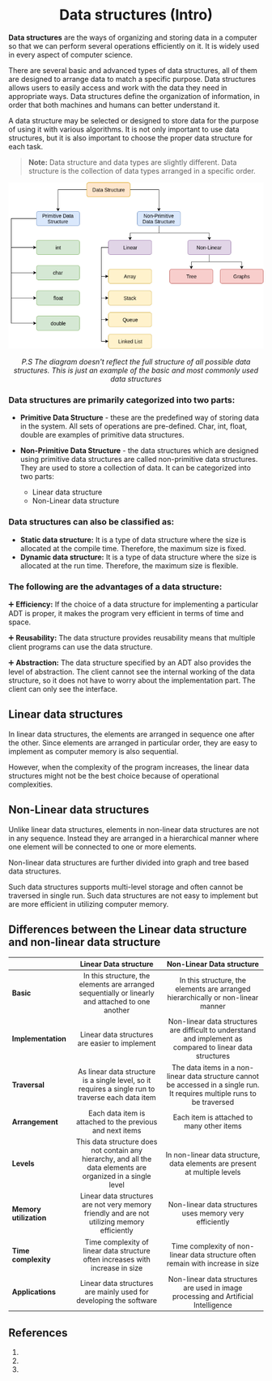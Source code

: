 <h1 align="center">Data structures (Intro)</h1>


**Data structures** are the ways of organizing and storing data in a computer so that we can perform several operations efficiently on it. It is widely used in every aspect of computer science.

There are several basic and advanced types of data structures, all of them are designed to arrange data to match a specific purpose. Data structures allows users to easily access and work with the data they need in appropriate ways. Data structures define the organization of information, in order that both machines and humans can better understand it.

A data structure may be selected or designed to store data for the purpose of using it with various algorithms. It is not only important to use data structures, but it is also important to choose the proper data structure for each task.

> **Note:** Data structure and data types are slightly different. Data structure is the collection of data types arranged in a specific order.

<p align="center"><img src ="../media/data_structures_classification.png" alt="Data Structures Classification" ></p>

_<center>P.S The diagram doesn't reflect the full structure of all possible data structures. This is just an example of the basic and most commonly used data structures</center>_

### Data structures are primarily categorized into two parts:

- **Primitive Data Structure** - these are the predefined way of storing data in the system. All sets of operations are pre-defined. Char, int, float, double are examples of primitive data structures.

- **Non-Primitive Data Structure** - the data structures which are designed using primitive data structures are called non-primitive data structures. They are used to store a collection of data. It can be categorized into two parts:
  - Linear data structure
  - Non-Linear data structure

### Data structures can also be classified as:

- **Static data structure:** It is a type of data structure where the size is allocated at the compile time. Therefore, the maximum size is fixed.
- **Dynamic data structure:** It is a type of data structure where the size is allocated at the run time. Therefore, the maximum size is flexible.

### The following are the advantages of a data structure:

:heavy_plus_sign: **Efficiency:** If the choice of a data structure for implementing a particular ADT is proper, it makes the program very efficient in terms of time and space.

:heavy_plus_sign: **Reusability:** The data structure provides reusability means that multiple client programs can use the data structure.

:heavy_plus_sign: **Abstraction:** The data structure specified by an ADT also provides the level of abstraction. The client cannot see the internal working of the data structure, so it does not have to worry about the implementation part. The client can only see the interface.

## Linear data structures

In linear data structures, the elements are arranged in sequence one after the other. Since elements are arranged in particular order, they are easy to implement as computer memory is also sequential.

However, when the complexity of the program increases, the linear data structures might not be the best choice because of operational complexities.

## Non-Linear data structures

Unlike linear data structures, elements in non-linear data structures are not in any sequence. Instead they are arranged in a hierarchical manner where one element will be connected to one or more elements.

Non-linear data structures are further divided into graph and tree based data structures.

Such data structures supports multi-level storage and often cannot be traversed in single run. Such data structures are not easy to implement but are more efficient in utilizing computer memory.

## Differences between the Linear data structure and non-linear data structure

<div align="center">

|                        |                                             Linear Data structure                                             |                                                  Non-Linear Data structure                                                  |
| :--------------------- | :-----------------------------------------------------------------------------------------------------------: | :-------------------------------------------------------------------------------------------------------------------------: |
| **Basic**              |       In this structure, the elements are arranged sequentially or linearly and attached to one another       |                      In this structure, the elements are arranged hierarchically or non-linear manner                       |
| **Implementation**     |                                Linear data structures are easier to implement                                 |         Non-linear data structures are difficult to understand and implement as compared to linear data structures          |
| **Traversal**          |      As linear data structure is a single level, so it requires a single run to traverse each data item       | The data items in a non-linear data structure cannot be accessed in a single run. It requires multiple runs to be traversed |
| **Arrangement**        |                           Each data item is attached to the previous and next items                           |                                          Each item is attached to many other items                                          |
| **Levels**             | This data structure does not contain any hierarchy, and all the data elements are organized in a single level |                         In non-linear data structure, data elements are present at multiple levels                          |
| **Memory utilization** |         Linear data structures are not very memory friendly and are not utilizing memory efficiently          |                                   Non-linear data structures uses memory very efficiently                                   |
| **Time complexity**    |                Time complexity of linear data structure often increases with increase in size                 |                       Time complexity of non-linear data structure often remain with increase in size                       |
| **Applications**       |                      Linear data structures are mainly used for developing the software                       |                     Non-linear data structures are used in image processing and Artificial Intelligence                     |

</div>

## References

1. []()
2. []()
3. []()
